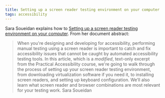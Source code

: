 ```yaml
---
title: Setting up a screen reader testing environment on your computer
tags: accessibility
---
```

Sara Soueidan explains how to [Setting up a screen reader testing environment on your computer](https://www.sarasoueidan.com/blog/testing-environment-setup/). From her document abstract:

> When you're designing and developing for accessibility, performing manual testing using a screen reader is important to catch and fix accessibility issues that cannot be caught by automated accessibility testing tools. In this article, which is a _modified_, text-only excerpt from the Practical Accessibility course, we're going to walk through the process of setting up your screen reader testing environment, from downloading virtualization software if you need it, to installing screen readers, and setting up keyboard configuration. We’ll also learn what screen reader and browser combinations are most relevant for your testing work.
> Sara Soueidan
